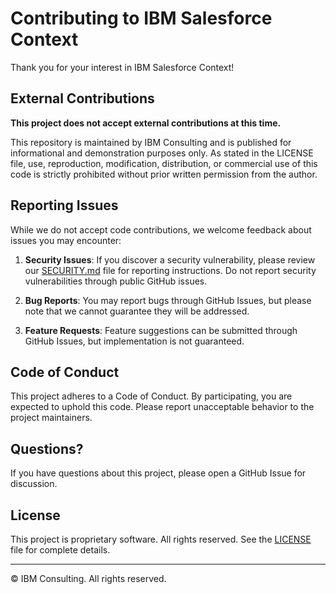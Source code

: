 # Contributing to IBM Salesforce Context

Thank you for your interest in IBM Salesforce Context!

## External Contributions

**This project does not accept external contributions at this time.**

This repository is maintained by IBM Consulting and is published for informational and demonstration purposes only. As stated in the LICENSE file, use, reproduction, modification, distribution, or commercial use of this code is strictly prohibited without prior written permission from the author.

## Reporting Issues

While we do not accept code contributions, we welcome feedback about issues you may encounter:

1. **Security Issues**: If you discover a security vulnerability, please review our [SECURITY.md](SECURITY.md) file for reporting instructions. Do not report security vulnerabilities through public GitHub issues.

2. **Bug Reports**: You may report bugs through GitHub Issues, but please note that we cannot guarantee they will be addressed.

3. **Feature Requests**: Feature suggestions can be submitted through GitHub Issues, but implementation is not guaranteed.

## Code of Conduct

This project adheres to a Code of Conduct. By participating, you are expected to uphold this code. Please report unacceptable behavior to the project maintainers.

## Questions?

If you have questions about this project, please open a GitHub Issue for discussion.

## License

This project is proprietary software. All rights reserved. See the [LICENSE](LICENSE) file for complete details.

---

© IBM Consulting. All rights reserved.
